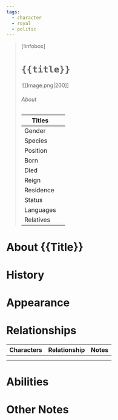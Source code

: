 ```yaml
---
tags:
  - character
  - royal
  - politic
---
```

> [!infobox]
> # `{{title}}`
> ![[Image.png|200]]
> ###### About
> | Titles |  |
> | ---- | ---- |
> | Gender |  |
> | Species |  |
> | Position | |
> | Born |   |
> | Died |   |
> | Reign |   |
> | Residence |  |
> | Status |  |
> | Languages |  |
> | Relatives |   |
# About {{Title}}



# History



# Appearance



# Relationships
| Characters | Relationship | Notes |
| ---------- | ------------ | ----- |
|            |              |       |
|            |              |       |

# Abilities



# Other Notes
